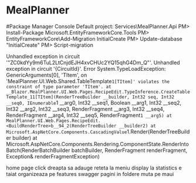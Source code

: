 # MealPlanner

#Package Manager Console
Default project: Services\MealPlanner.Api
PM> Install-Package Microsoft.EntityFrameworkCore.Tools
PM> EntityFrameworkCore\Add-Migration InitialCreate
PM> Update-database "InitialCreate"
PM> Script-migration



Unhandled exception in circuit '"ZC0kdYy9m6TuL2LtCnjdEJH4xvCHUc2YQ15qhG4Dm_Q"'.	Unhandled exception in circuit '{CircuitId}'.	Error	System.TypeLoadException: GenericArguments[0], 'TItem', on 'MealPlanner.UI.Web.Shared.TableTemplate`1[TItem]' violates the constraint of type parameter 'TItem'. at __Blazor.MealPlanner.UI.Web.Pages.RecipeEdit.TypeInference.CreateTableTemplate_11[TItem](RenderTreeBuilder __builder, Int32 seq, Int32 __seq0, IEnumerable`1 __arg0, Int32 __seq1, Boolean __arg1, Int32 __seq2, Int32 __arg2, Int32 __seq3, RenderFragment __arg3, Int32 __seq4, RenderFragment __arg4, Int32 __seq5, RenderFragment`1 __arg5) at MealPlanner.UI.Web.Pages.RecipeEdit.<BuildRenderTree>b__94_2(RenderTreeBuilder __builder2) at Microsoft.AspNetCore.Components.CascadingValue`1.Render(RenderTreeBuilder builder) at Microsoft.AspNetCore.Components.Rendering.ComponentState.RenderIntoBatch(RenderBatchBuilder batchBuilder, RenderFragment renderFragment, Exception& renderFragmentException)


home page
click dreapta sa adauge reteta la meniu
display la statistics e taiat
organizeaza pe features
swagger
pagini in foldere
muta pe maui
